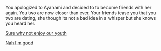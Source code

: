 You apologized to Ayanami and decided to to become friends with her again. You two are now closer than ever, Your friends tease you that you two are dating, she though its not a bad idea in a whisper but she knows you heard her.

  [Sure why not enjoy our youth](date.md)

  [Nah I'm good](sadness.md)
